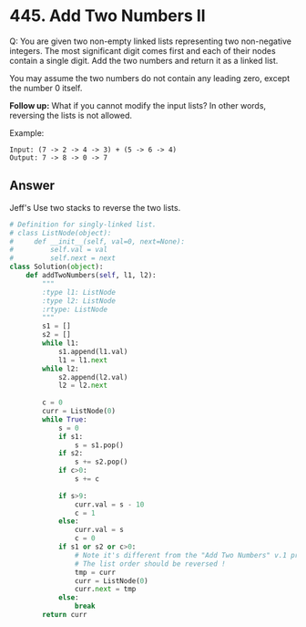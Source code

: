 # 445. Add Two Numbers II
Q: You are given two non-empty linked lists representing two non-negative integers. The most significant digit comes first and each of their nodes contain a single digit. Add the two numbers and return it as a linked list.

You may assume the two numbers do not contain any leading zero, except the number 0 itself.

**Follow up:**
What if you cannot modify the input lists? In other words, reversing the lists is not allowed.

Example:
```
Input: (7 -> 2 -> 4 -> 3) + (5 -> 6 -> 4)
Output: 7 -> 8 -> 0 -> 7
```
## Answer
Jeff's
Use two stacks to reverse the two lists.
```python
# Definition for singly-linked list.
# class ListNode(object):
#     def __init__(self, val=0, next=None):
#         self.val = val
#         self.next = next
class Solution(object):
    def addTwoNumbers(self, l1, l2):
        """
        :type l1: ListNode
        :type l2: ListNode
        :rtype: ListNode
        """
        s1 = []
        s2 = []
        while l1:
            s1.append(l1.val)
            l1 = l1.next
        while l2:
            s2.append(l2.val)
            l2 = l2.next
            
        c = 0
        curr = ListNode(0)
        while True:
            s = 0
            if s1:
                s = s1.pop()
            if s2:
                s += s2.pop()
            if c>0:
                s += c
                
            if s>9:
                curr.val = s - 10
                c = 1
            else:
                curr.val = s
                c = 0
            if s1 or s2 or c>0:
                # Note it's different from the "Add Two Numbers" v.1 problem.
                # The list order should be reversed !
                tmp = curr
                curr = ListNode(0)
                curr.next = tmp
            else:
                break
        return curr
```